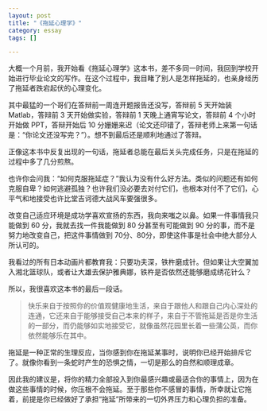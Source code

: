 ```yaml
---
layout: post
title: "《拖延心理学》"
category: essay
tags: []

---
```



大概一个月前，我开始看《拖延心理学》这本书，差不多同一时间，我回到学校开始进行毕业论文的写作。在这个过程中，我目睹了别人是怎样拖延的，也亲身经历了拖延者跌宕起伏的心理变化。


其中最猛的一个哥们在答辩前一周连开题报告还没写，答辩前 5 天开始装 Matlab，答辩前 3 天开始做实验，答辩前 1 天晚上通宵写论文，答辩前 4 个小时开始做 PPT，答辩开始后 10 分姗姗来迟（论文还印错了，答辩老师上来第一句话是：“你论文还没写完？”）。想不到最后还是顺利地通过了答辩。 
　　 

正像这本书中反复出现的一句话，拖延者总能在最后关头完成任务，只是在拖延的过程中多了几分煎熬。 


也许你会问我：“如何克服拖延症？”我认为没有什么好方法。类似的问题还有如何克服自卑？如何逃避孤独？也许我们没必要去对付它们，也根本对付不了它们，心平气和地接受也许比堂吉诃德大战风车要强很多。


改变自己适应环境是成功学喜欢宣扬的东西，我向来嗤之以鼻。如果一件事情我只能做到 60 分，我就去找一件我能做到 80 分甚至有可能做到 90 分的事，而不是努力地改变自己，把这件事情做到 70分、80分，即使这件事是社会中绝大部分人所认可的。


我看过的所有日本动画片都教育我：只要功夫深，铁杵磨成针。但如果让大空翼加入湘北篮球队，或者让大雄去保护雅典娜，铁杵是否依然还能够磨成绣花针么？


所以，我很喜欢这本书的最后一段话。 


> 快乐来自于按照你的价值观健康地生活，来自于跟他人和跟自己内心深处的连通，它还来自于能够接受自己本来的样子，来自于不管拖延是否是你生活的一部分，而仍能够如实地接受它，就像虽然花园里长着一些蒲公英，而你依然能够乐在其中。


拖延是一种正常的生理反应，当你感到你在拖延某事时，说明你已经开始排斥它了。就像你看到一条蛇时产生的恐惧之情，一切是那么的自然和顺理成章。


因此我的建议是，将你的精力全部投入到你最感兴趣或最适合你的事情上，因为在做这些事情的时候，你压根不会拖延。至于那些你不感冒的事情，所幸就让它拖着，前提是你已经做好了承担“拖延”所带来的一切外界压力和心理负担的准备。
